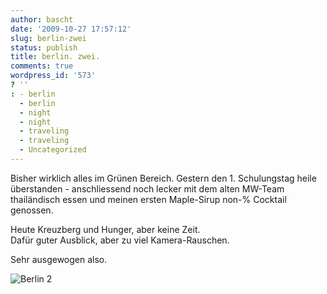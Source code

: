 ```yaml
---
author: bascht
date: '2009-10-27 17:57:12'
slug: berlin-zwei
status: publish
title: berlin. zwei.
comments: true
wordpress_id: '573'
? ''
: - berlin
  - berlin
  - night
  - night
  - traveling
  - traveling
  - Uncategorized
---
```



Bisher wirklich alles im Grünen Bereich. Gestern den 1.
Schulungstag heile überstanden - anschliessend noch lecker mit dem
alten MW-Team thailändisch essen und meinen ersten Maple-Sirup
non-% Cocktail genossen.  

Heute Kreuzberg und Hunger, aber keine Zeit.  
Dafür guter Ausblick, aber zu viel Kamera-Rauschen.

Sehr ausgewogen also.


![Berlin 2](/blog/2009-10-27-berlin-zwei/2009-10-27_18-38-51-scaled-1000.jpg)
